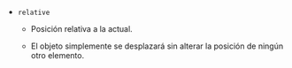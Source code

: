 - ```relative```

    - Posición relativa a la actual.

    - El objeto simplemente se desplazará sin alterar la posición de ningún otro elemento.
